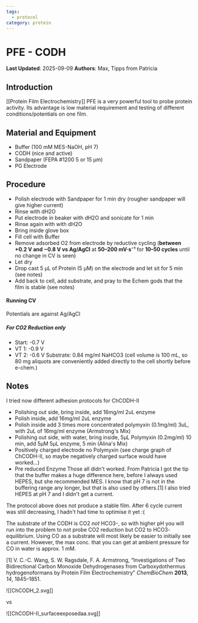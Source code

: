 ```yaml
---
tags:
  - protocol
category: protein
---
```

# PFE - CODH

**Last Updated**: 2025-09-09
**Authors**: Max, Tipps from Patricia

## Introduction
[[Protein Film Electrochemistry]] PFE is a very powerful tool to probe protein activity. Its advantage is low material requirement and testing of different conditions/potentials on one film. 


## Material and Equipment
- Buffer (100 mM MES-NaOH, pH 7)
- CODH (nice and active)
- Sandpaper (FEPA #1200 5 or 15 µm)
- PG Electrode

## Procedure
- Polish electrode with Sandpaper for 1 min dry (rougher sandpaper will give higher current)
- Rinse with dH2O
- Put electrode in beaker with dH2O and sonicate for 1 min
- Rinse again with with dH2O
- Bring inside glove box
- Fill cell with Buffer
- Remove adsorbed O2 from electrode by reductive cycling (**between +0.2 V and −0.8 V vs Ag/AgCl** at **50–200 mV·s⁻¹** for **10–50 cycles** until no change in CV is seen)
- Let dry
- Drop cast 5 µL of Protein (5 µM) on the electrode and let sit for 5 min (see notes)
- Add back to cell, add substrate, and pray to the Echem gods that the film is stable (see notes)

#### Running CV
Potentials are against Ag/AgCl
##### For CO2 Reduction only
- Start: -0.7 V
- VT 1: -0.9 V
- VT 2: -0.6 V
Substrate: 0.84 mg/ml NaHCO3 (cell volume is 100 mL, so 80 mg aliquots are conveniently added directly to the cell shortly before e-chem.)

## Notes

I tried now different adhesion protocols for ChCODH-II
- Polishing out side, bring inside, add 16mg/ml 2uL enzyme
- Polish inside, add 16mg/ml 2uL enzyme
- Polish inside add 3 times more concentrated polymyxin (0.1mg/ml) 3uL, with 2uL of 16mg/ml enzyme (Armstrong's Mix)
- Polishing out side, with water, bring inside, 5µL Polymyxin (0.2mg/ml) 10 min,  add 5µM 5µL enzyme, 5 min (Alina's Mix)
- Positively charged electrode no Polymyxin (see charge graph of ChCODH-II, so maybe negatively charged surface would have worked...)
- Pre reduced Enzyme
Those all didn't worked.
From Patricia I got the tip that the buffer makes a huge difference here, before I always used HEPES, but she recommended MES. I know that pH 7 is not in the buffering range any longer, but that is also used by others.[1] I also tried HEPES at pH 7 and I didn't get a current.

The protocol above does not produce a stable film. After 6 cycle current was still decreasing, I hadn't had time to optimise it yet :(

The substrate of the CODH is CO2 *not* HCO3-, so with higher pH you will run into the problem to not probe CO2 reduction but CO2 to HCO3- equilibrium. 
Using CO as a substrate will most likely be easier to initially see a current. However, the max conc. that you can get at ambient pressure for CO in water is approx. 1 mM. 

[1] V. C.-C. Wang, S. W. Ragsdale, F. A. Armstrong, “Investigations of Two Bidirectional Carbon Monoxide Dehydrogenases from Carboxydothermus hydrogenoformans by Protein Film Electrochemistry” _ChemBioChem_ **2013**, _14_, 1845–1851.

![[ChCODH_2.svg]]

vs

![[ChCODH-II_surfaceexposedaa.svg]]